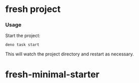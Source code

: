 # fresh project

### Usage

Start the project:

```
deno task start
```

This will watch the project directory and restart as necessary.
# fresh-minimal-starter
